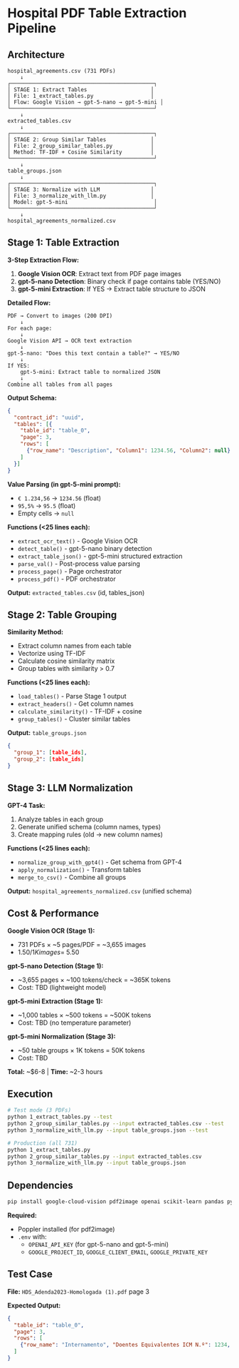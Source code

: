 # Hospital PDF Table Extraction Pipeline

## Architecture

```
hospital_agreements.csv (731 PDFs)
    ↓
┌─────────────────────────────────────────────┐
│ STAGE 1: Extract Tables                    │
│ File: 1_extract_tables.py                  │
│ Flow: Google Vision → gpt-5-nano → gpt-5-mini │
└─────────────────────────────────────────────┘
    ↓
extracted_tables.csv
    ↓
┌─────────────────────────────────────────────┐
│ STAGE 2: Group Similar Tables              │
│ File: 2_group_similar_tables.py            │
│ Method: TF-IDF + Cosine Similarity         │
└─────────────────────────────────────────────┘
    ↓
table_groups.json
    ↓
┌─────────────────────────────────────────────┐
│ STAGE 3: Normalize with LLM                │
│ File: 3_normalize_with_llm.py              │
│ Model: gpt-5-mini                           │
└─────────────────────────────────────────────┘
    ↓
hospital_agreements_normalized.csv
```

## Stage 1: Table Extraction

**3-Step Extraction Flow:**

1. **Google Vision OCR**: Extract text from PDF page images
2. **gpt-5-nano Detection**: Binary check if page contains table (YES/NO)
3. **gpt-5-mini Extraction**: If YES → Extract table structure to JSON

**Detailed Flow:**
```
PDF → Convert to images (200 DPI)
    ↓
For each page:
    ↓
Google Vision API → OCR text extraction
    ↓
gpt-5-nano: "Does this text contain a table?" → YES/NO
    ↓
If YES:
    gpt-5-mini: Extract table to normalized JSON
    ↓
Combine all tables from all pages
```

**Output Schema:**
```json
{
  "contract_id": "uuid",
  "tables": [{
    "table_id": "table_0",
    "page": 3,
    "rows": [
      {"row_name": "Description", "Column1": 1234.56, "Column2": null}
    ]
  }]
}
```

**Value Parsing (in gpt-5-mini prompt):**
- `€ 1.234,56` → `1234.56` (float)
- `95,5%` → `95.5` (float)
- Empty cells → `null`

**Functions (<25 lines each):**
- `extract_ocr_text()` - Google Vision OCR
- `detect_table()` - gpt-5-nano binary detection
- `extract_table_json()` - gpt-5-mini structured extraction
- `parse_val()` - Post-process value parsing
- `process_page()` - Page orchestrator
- `process_pdf()` - PDF orchestrator

**Output:** `extracted_tables.csv` (id, tables_json)

## Stage 2: Table Grouping

**Similarity Method:**
- Extract column names from each table
- Vectorize using TF-IDF
- Calculate cosine similarity matrix
- Group tables with similarity > 0.7

**Functions (<25 lines each):**
- `load_tables()` - Parse Stage 1 output
- `extract_headers()` - Get column names
- `calculate_similarity()` - TF-IDF + cosine
- `group_tables()` - Cluster similar tables

**Output:** `table_groups.json`
```json
{
  "group_1": [table_ids],
  "group_2": [table_ids]
}
```

## Stage 3: LLM Normalization

**GPT-4 Task:**
1. Analyze tables in each group
2. Generate unified schema (column names, types)
3. Create mapping rules (old → new column names)

**Functions (<25 lines each):**
- `normalize_group_with_gpt4()` - Get schema from GPT-4
- `apply_normalization()` - Transform tables
- `merge_to_csv()` - Combine all groups

**Output:** `hospital_agreements_normalized.csv` (unified schema)

## Cost & Performance

**Google Vision OCR (Stage 1):**
- 731 PDFs × ~5 pages/PDF = ~3,655 images
- $1.50/1K images = ~$5.50

**gpt-5-nano Detection (Stage 1):**
- ~3,655 pages × ~100 tokens/check = ~365K tokens
- Cost: TBD (lightweight model)

**gpt-5-mini Extraction (Stage 1):**
- ~1,000 tables × ~500 tokens = ~500K tokens
- Cost: TBD (no temperature parameter)

**gpt-5-mini Normalization (Stage 3):**
- ~50 table groups × 1K tokens = 50K tokens
- Cost: TBD

**Total:** ~$6-8 | **Time:** ~2-3 hours

## Execution

```bash
# Test mode (3 PDFs)
python 1_extract_tables.py --test
python 2_group_similar_tables.py --input extracted_tables.csv --test
python 3_normalize_with_llm.py --input table_groups.json --test

# Production (all 731)
python 1_extract_tables.py
python 2_group_similar_tables.py --input extracted_tables.csv
python 3_normalize_with_llm.py --input table_groups.json
```

## Dependencies

```bash
pip install google-cloud-vision pdf2image openai scikit-learn pandas python-dotenv
```

**Required:**
- Poppler installed (for pdf2image)
- `.env` with:
  - `OPENAI_API_KEY` (for gpt-5-nano and gpt-5-mini)
  - `GOOGLE_PROJECT_ID`, `GOOGLE_CLIENT_EMAIL`, `GOOGLE_PRIVATE_KEY`

## Test Case

**File:** `HDS_Adenda2023-Homologada (1).pdf` page 3

**Expected Output:**
```json
{
  "table_id": "table_0",
  "page": 3,
  "rows": [
    {"row_name": "Internamento", "Doentes Equivalentes ICM N.º": 1234, "%": 95.5, "Preço Unitário (€)": 100.50}
  ]
}
```
